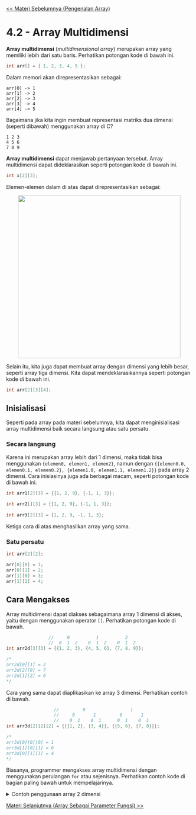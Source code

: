 [<< Materi Sebelumnya (Pengenalan Array)](1-PengenalanArray.md)

# 4.2 - Array Multidimensi

**Array multidimensi** (*multidimensional array*) merupakan array yang memiliki lebih dari satu baris. Perhatikan potongan kode di bawah ini.

```c
int arr[] = { 1, 2, 3, 4, 5 };
```

Dalam memori akan direpresentasikan sebagai:

```
arr[0] -> 1
arr[1] -> 2
arr[2] -> 3
arr[3] -> 4
arr[4] -> 5
```

Bagaimana jika kita ingin membuat representasi matriks dua dimensi (seperti dibawah) menggunakan array di C?

```
1 2 3
4 5 6
7 8 9
```

**Array multidimensi** dapat menjawab pertanyaan tersebut. Array multidimensi dapat dideklarasikan seperti potongan kode di bawah ini.

```c
int x[2][3];
```

Elemen-elemen dalam di atas dapat direpresentasikan sebagai:

<p align ="center">  <img width = "440" height "240" src = "https://cdn.programiz.com/sites/tutorial2program/files/two-dimensional-array_0.jpg" </p>

Selain itu, kita juga dapat membuat array dengan dimensi yang lebih besar, seperti array tiga dimensi. Kita dapat mendeklarasikannya seperti potongan kode di bawah ini.

```c
int arr[2][3][4];
```

## Inisialisasi
Seperti pada array pada materi sebelumnya, kita dapat menginisialisasi array multidimensi baik secara langsung atau satu persatu.

### Secara langsung
Karena ini merupakan array lebih dari 1 dimensi, maka tidak bisa menggunakan `{elemen0, elemen1, elemen2}`, namun dengan `{{elemen0.0, elemen0.1, elemen0.2}, {elemen1.0, elemen1.1, elemen1.2}}` pada array 2 dimensi. Cara inisiasinya juga ada berbagai macam, seperti potongan kode di bawah ini.

```c
int arr1[2][3] = {{1, 2, 9}, {-1, 1, 3}};
         
int arr2[][3] = {{1, 2, 9}, {-1, 1, 3}};
                
int arr3[2][3] = {1, 2, 9, -1, 1, 3};
```
Ketiga cara di atas menghasilkan array yang sama.

### Satu persatu

```c
int arr[2][2];

arr[0][0] = 1;
arr[0][1] = 2;
arr[1][0] = 3;
arr[1][1] = 4;
```

## Cara Mengakses
Array multidimensi dapat diakses sebagaimana array 1 dimensi di akses, yaitu dengan menggunakan operator `[]`. Perhatikan potongan kode di bawah.

```c
                //     0          1          2
                //  0  1  2    0  1  2    0  1  2
int arr2d[3][3] = {{1, 2, 3}, {4, 5, 6}, {7, 8, 9}};

/*
arr2d[0][1] = 2
arr2d[2][0] = 7
arr2d[1][2] = 6
*/
```

Cara yang sama dapat diaplikasikan ke array 3 dimensi. Perhatikan contoh di bawah.

```c
                  //         0                 1
                  //     0       1         0       1
                  //    0  1    0  1      0  1    0  1
int arr3d[2][2][2] = {{{1, 2}, {3, 4}}, {{5, 6}, {7, 8}}};

/*
arr3d[0][0][0] = 1
arr3d[1][0][1] = 6
arr3d[0][1][1] = 4
*/
```

Biasanya, programmer mengakses array multidimensi dengan menggunakan perulangan `for` atau sejenisnya. Perhatikan contoh kode di bagian paling bawah untuk mempelajarinya.

<details>
  <summary>Contoh penggunaan array 2 dimensi</summary>
  
```c
#include <stdio.h>

int main() {
    int matrixRow, matrixCol, matrix[100][100];
    // Menggunakan [100][100] karena [variabel1][variabel2] tidak kompatibel di semua compiler

    printf("== Aplikasi Pembuat Matriks 2D ==\nJumlah baris matriks yang ingin kamu buat: ");
    scanf("%d", &matrix_num_row);
    printf("Jumlah kolom matriks yang ingin kamu buat: ");
    scanf("%d", &matrix_num_col);

    if ((matrixRow > 100) || (matrixCol > 100)) {
        printf("Maaf, jumlah maksimal kolom dan baris adalah 100\n");
        return 1;
    }

    printf("Masukkan matriks anda baris demi baris di bawah:\n");

    for (int i = 0; i < matrixRow; i++) {
        for (int j = 0; j < matrixCol; j++) {
            scanf("%d", &matrix[i][j]);
        }
    }

    printf("Matrix anda:\n");

    for (int i = 0; i < matrixRow; i++) {
        for (int j = 0; j < matrixCol; j++) {
            printf("%d ", matrix[i][j]);
        }
        printf("\n");
    }
}

/* Contoh output:
== Aplikasi Pembuat Matriks 2D ==
Jumlah baris matriks yang ingin kamu buat: 2
Jumlah kolom matriks yang ingin kamu buat: 3
Masukkan matriks anda baris demi baris di bawah:
1 2 3
4 5 6
Matrix anda:
1 2 3
4 5 6
*/
```
  
</details>
  
[Materi Selanjutnya (Array Sebagai Parameter Fungsi) >>](3-ArraySebagaiParameterFungsi.md)
